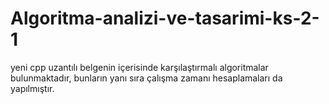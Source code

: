 # Algoritma-analizi-ve-tasarimi-ks-2-1

yeni cpp uzantılı belgenin içerisinde karşılaştırmalı algoritmalar bulunmaktadır, bunların yanı sıra çalışma zamanı hesaplamaları da yapılmıştır.
